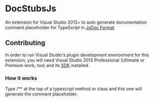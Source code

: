 # DocStubsJs
An extension for Visual Studio 2013+ to auto generate documentation comment placeholder for TypeScript in [JsDoc Format](http://usejsdoc.org/)


## Contributing

In order to run Visual Studio's plugin development environment for this extension, you will need Visual Studio 2013 Professional (Ultimate or Premium work, too) and its [SDK](https://www.microsoft.com/en-us/download/details.aspx?id=30668) installed.

### How it works

Type /** at the top of a typescript method or class and this one will generate the comment placeholder.
